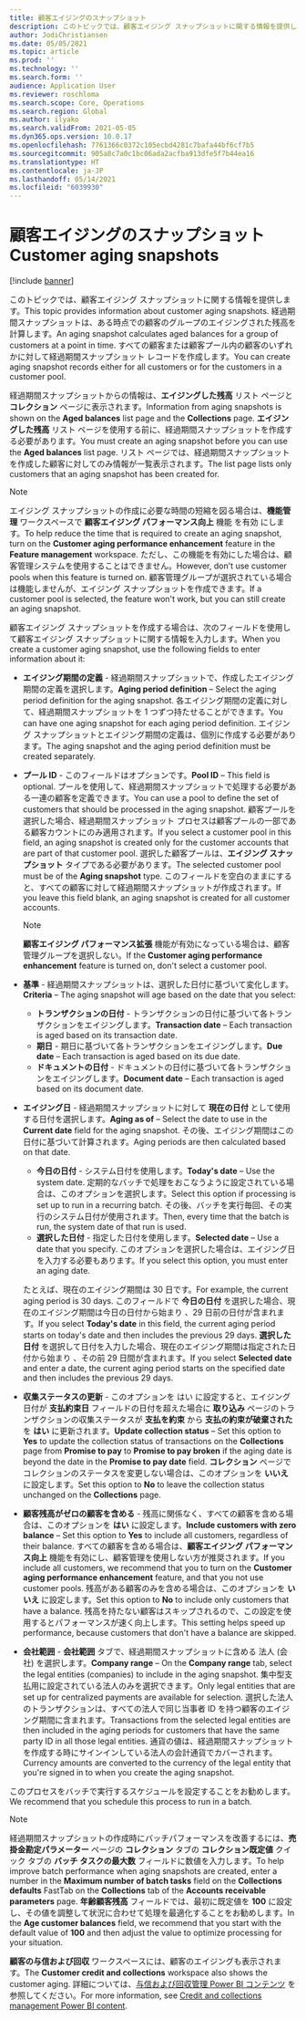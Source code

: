 ```yaml
---
title: 顧客エイジングのスナップショット
description: このトピックでは、顧客エイジング スナップショットに関する情報を提供します。 経過期間スナップショットは、ある時点での顧客のグループのエイジングされた残高を計算します。
author: JodiChristiansen
ms.date: 05/05/2021
ms.topic: article
ms.prod: ''
ms.technology: ''
ms.search.form: ''
audience: Application User
ms.reviewer: roschloma
ms.search.scope: Core, Operations
ms.search.region: Global
ms.author: ilyako
ms.search.validFrom: 2021-05-05
ms.dyn365.ops.version: 10.0.17
ms.openlocfilehash: 7761366c0372c105ecbd4281c7bafa44bf6cf7b5
ms.sourcegitcommit: 905a8c7a0c1bc06ada2acfba913dfe5f7b44ea16
ms.translationtype: HT
ms.contentlocale: ja-JP
ms.lasthandoff: 05/14/2021
ms.locfileid: "6039930"
---
```

# <a name="customer-aging-snapshots"></a><span data-ttu-id="7f12b-104">顧客エイジングのスナップショット</span><span class="sxs-lookup"><span data-stu-id="7f12b-104">Customer aging snapshots</span></span>

[!include [banner](../includes/banner.md)]

<span data-ttu-id="7f12b-105">このトピックでは、顧客エイジング スナップショットに関する情報を提供します。</span><span class="sxs-lookup"><span data-stu-id="7f12b-105">This topic provides information about customer aging snapshots.</span></span> <span data-ttu-id="7f12b-106">経過期間スナップショットは、ある時点での顧客のグループのエイジングされた残高を計算します。</span><span class="sxs-lookup"><span data-stu-id="7f12b-106">An aging snapshot calculates aged balances for a group of customers at a point in time.</span></span> <span data-ttu-id="7f12b-107">すべての顧客または顧客プール内の顧客のいずれかに対して経過期間スナップショット レコードを作成します。</span><span class="sxs-lookup"><span data-stu-id="7f12b-107">You can create aging snapshot records either for all customers or for the customers in a customer pool.</span></span>

<span data-ttu-id="7f12b-108">経過期間スナップショットからの情報は、**エイジングした残高** リスト ページと **コレクション** ページに表示されます。</span><span class="sxs-lookup"><span data-stu-id="7f12b-108">Information from aging snapshots is shown on the **Aged balances** list page and the **Collections** page.</span></span> <span data-ttu-id="7f12b-109">**エイジングした残高** リスト ページを使用する前に、経過期間スナップショットを作成する必要があります。</span><span class="sxs-lookup"><span data-stu-id="7f12b-109">You must create an aging snapshot before you can use the **Aged balances** list page.</span></span> <span data-ttu-id="7f12b-110">リスト ページでは、経過期間スナップショットを作成した顧客に対してのみ情報が一覧表示されます。</span><span class="sxs-lookup"><span data-stu-id="7f12b-110">The list page lists only customers that an aging snapshot has been created for.</span></span>

> [!NOTE]
> <span data-ttu-id="7f12b-111">エイジング スナップショットの作成に必要な時間の短縮を図る場合は、**機能管理** ワークスペースで **顧客エイジング パフォーマンス向上** 機能 を有効 にします。</span><span class="sxs-lookup"><span data-stu-id="7f12b-111">To help reduce the time that is required to create an aging snapshot, turn on the **Customer aging performance enhancement** feature in the **Feature management** workspace.</span></span> <span data-ttu-id="7f12b-112">ただし、この機能を有効にした場合は、顧客管理システムを使用することはできません。</span><span class="sxs-lookup"><span data-stu-id="7f12b-112">However, don't use customer pools when this feature is turned on.</span></span> <span data-ttu-id="7f12b-113">顧客管理グループが選択されている場合は機能しませんが、エイジング スナップショットを作成できます。</span><span class="sxs-lookup"><span data-stu-id="7f12b-113">If a customer pool is selected, the feature won't work, but you can still create an aging snapshot.</span></span>

<span data-ttu-id="7f12b-114">顧客エイジング スナップショットを作成する場合は、次のフィールドを使用して顧客エイジング スナップショットに関する情報を入力します。</span><span class="sxs-lookup"><span data-stu-id="7f12b-114">When you create a customer aging snapshot, use the following fields to enter information about it:</span></span>

- <span data-ttu-id="7f12b-115">**エイジング期間の定義** - 経過期間スナップショットで、作成したエイジング期間の定義を選択します。</span><span class="sxs-lookup"><span data-stu-id="7f12b-115">**Aging period definition** – Select the aging period definition for the aging snapshot.</span></span> <span data-ttu-id="7f12b-116">各エイジング期間の定義に対して、経過期間スナップショットを 1 つずつ持たせることができます。</span><span class="sxs-lookup"><span data-stu-id="7f12b-116">You can have one aging snapshot for each aging period definition.</span></span> <span data-ttu-id="7f12b-117">エイジング スナップショットとエイジング期間の定義は、個別に作成する必要があります。</span><span class="sxs-lookup"><span data-stu-id="7f12b-117">The aging snapshot and the aging period definition must be created separately.</span></span>
- <span data-ttu-id="7f12b-118">**プール ID** - このフィールドはオプションです。</span><span class="sxs-lookup"><span data-stu-id="7f12b-118">**Pool ID** – This field is optional.</span></span> <span data-ttu-id="7f12b-119">プールを使用して、経過期間スナップショットで処理する必要がある一連の顧客を定義できます。</span><span class="sxs-lookup"><span data-stu-id="7f12b-119">You can use a pool to define the set of customers that should be processed in the aging snapshot.</span></span> <span data-ttu-id="7f12b-120">顧客プールを選択した場合、経過期間スナップショット プロセスは顧客プールの一部である顧客カウントにのみ適用されます。</span><span class="sxs-lookup"><span data-stu-id="7f12b-120">If you select a customer pool in this field, an aging snapshot is created only for the customer accounts that are part of that customer pool.</span></span> <span data-ttu-id="7f12b-121">選択した顧客プールは、**エイジング スナップショット** タイプである必要があります。</span><span class="sxs-lookup"><span data-stu-id="7f12b-121">The selected customer pool must be of the **Aging snapshot** type.</span></span> <span data-ttu-id="7f12b-122">このフィールドを空白のままにすると、すべての顧客に対して経過期間スナップショットが作成されます。</span><span class="sxs-lookup"><span data-stu-id="7f12b-122">If you leave this field blank, an aging snapshot is created for all customer accounts.</span></span>

    > [!NOTE]
    > <span data-ttu-id="7f12b-123">**顧客エイジング パフォーマンス拡張** 機能が有効になっている場合は、顧客管理グループを選択しない。</span><span class="sxs-lookup"><span data-stu-id="7f12b-123">If the **Customer aging performance enhancement** feature is turned on, don't select a customer pool.</span></span>

- <span data-ttu-id="7f12b-124">**基準** - 経過期間スナップショットは、選択した日付に基づいて変化します。</span><span class="sxs-lookup"><span data-stu-id="7f12b-124">**Criteria** – The aging snapshot will age based on the date that you select:</span></span>

    - <span data-ttu-id="7f12b-125">**トランザクションの日付** - トランザクションの日付に基づいて各トランザクションをエイジングします。</span><span class="sxs-lookup"><span data-stu-id="7f12b-125">**Transaction date** – Each transaction is aged based on its transaction date.</span></span>
    - <span data-ttu-id="7f12b-126">**期日** - 期日に基づいて各トランザクションをエイジングします。</span><span class="sxs-lookup"><span data-stu-id="7f12b-126">**Due date** – Each transaction is aged based on its due date.</span></span>
    - <span data-ttu-id="7f12b-127">**ドキュメントの日付** - ドキュメントの日付に基づいて各トランザクションをエイジングします。</span><span class="sxs-lookup"><span data-stu-id="7f12b-127">**Document date** – Each transaction is aged based on its document date.</span></span>

- <span data-ttu-id="7f12b-128">**エイジング日** - 経過期間スナップショットに対して **現在の日付** として使用する日付を選択します。</span><span class="sxs-lookup"><span data-stu-id="7f12b-128">**Aging as of** – Select the date to use in the **Current date** field for the aging snapshot.</span></span> <span data-ttu-id="7f12b-129">その後、エイジング期間はこの日付に基づいて計算されます。</span><span class="sxs-lookup"><span data-stu-id="7f12b-129">Aging periods are then calculated based on that date.</span></span> 

    - <span data-ttu-id="7f12b-130">**今日の日付** - システム日付を使用します。</span><span class="sxs-lookup"><span data-stu-id="7f12b-130">**Today's date** – Use the system date.</span></span> <span data-ttu-id="7f12b-131">定期的なバッチで処理をおこなうように設定されている場合は、このオプションを選択します。</span><span class="sxs-lookup"><span data-stu-id="7f12b-131">Select this option if processing is set up to run in a recurring batch.</span></span> <span data-ttu-id="7f12b-132">その後、バッチを実行毎回、その実行のシステム日付が使用されます。</span><span class="sxs-lookup"><span data-stu-id="7f12b-132">Then, every time that the batch is run, the system date of that run is used.</span></span>
    - <span data-ttu-id="7f12b-133">**選択した日付** - 指定した日付を使用します。</span><span class="sxs-lookup"><span data-stu-id="7f12b-133">**Selected date** – Use a date that you specify.</span></span> <span data-ttu-id="7f12b-134">このオプションを選択した場合は、エイジング日を入力する必要もあります。</span><span class="sxs-lookup"><span data-stu-id="7f12b-134">If you select this option, you must enter an aging date.</span></span>

    <span data-ttu-id="7f12b-135">たとえば、現在のエイジング期間は 30 日です。</span><span class="sxs-lookup"><span data-stu-id="7f12b-135">For example, the current aging period is 30 days.</span></span> <span data-ttu-id="7f12b-136">このフィールドで **今日の日付** を選択した場合、現在のエイジング期間は今日の日付から始まり 、29 日前の日付が含まれます。</span><span class="sxs-lookup"><span data-stu-id="7f12b-136">If you select **Today's date** in this field, the current aging period starts on today's date and then includes the previous 29 days.</span></span> <span data-ttu-id="7f12b-137">**選択した日付** を選択して日付を入力した場合、現在のエイジング期間は指定された日付から始まり 、その前 29 日間が含まれます。</span><span class="sxs-lookup"><span data-stu-id="7f12b-137">If you select **Selected date** and enter a date, the current aging period starts on the specified date and then includes the previous 29 days.</span></span>

- <span data-ttu-id="7f12b-138">**収集ステータスの更新** - このオプションを はい に設定すると、エイジング日付が **支払約束日** フィールドの日付を超えた場合に **取り込み** ページのトランザクションの収集ステータスが **支払を約束** から **支払の約束が破棄された** を **はい** に更新されます。</span><span class="sxs-lookup"><span data-stu-id="7f12b-138">**Update collection status** – Set this option to **Yes** to update the collection status of transactions on the **Collections** page from **Promise to pay** to **Promise to pay broken** if the aging date is beyond the date in the **Promise to pay date** field.</span></span> <span data-ttu-id="7f12b-139">**コレクション** ページでコレクションのステータスを変更しない場合は、このオプションを **いいえ** に設定します。</span><span class="sxs-lookup"><span data-stu-id="7f12b-139">Set this option to **No** to leave the collection status unchanged on the **Collections** page.</span></span>
- <span data-ttu-id="7f12b-140">**顧客残高がゼロの顧客を含める** - 残高に関係なく、すべての顧客を含める場合は、このオプションを **はい** に設定します。</span><span class="sxs-lookup"><span data-stu-id="7f12b-140">**Include customers with zero balance** – Set this option to **Yes** to include all customers, regardless of their balance.</span></span> <span data-ttu-id="7f12b-141">すべての顧客を含める場合は、**顧客エイジング パフォーマンス向上** 機能を有効にし、顧客管理を使用しない方が推奨されます。</span><span class="sxs-lookup"><span data-stu-id="7f12b-141">If you include all customers, we recommend that you to turn on the **Customer aging performance enhancement** feature, and that you not use customer pools.</span></span> <span data-ttu-id="7f12b-142">残高がある顧客のみを含める場合は、このオプションを **いいえ** に設定します。</span><span class="sxs-lookup"><span data-stu-id="7f12b-142">Set this option to **No** to include only customers that have a balance.</span></span> <span data-ttu-id="7f12b-143">残高を持たない顧客はスキップされるので、この設定を使用するとパフォーマンスが速く向上します。</span><span class="sxs-lookup"><span data-stu-id="7f12b-143">This setting helps speed up performance, because customers that don't have a balance are skipped.</span></span>
- <span data-ttu-id="7f12b-144">**会社範囲** - **会社範囲** タブで、経過期間スナップショットに含める 法人 (会社) を選択します。</span><span class="sxs-lookup"><span data-stu-id="7f12b-144">**Company range** – On the **Company range** tab, select the legal entities (companies) to include in the aging snapshot.</span></span> <span data-ttu-id="7f12b-145">集中型支払用に設定されている法人のみを選択できます。</span><span class="sxs-lookup"><span data-stu-id="7f12b-145">Only legal entities that are set up for centralized payments are available for selection.</span></span> <span data-ttu-id="7f12b-146">選択した法人のトランザクションは、すべての法人で同じ当事者 ID を持つ顧客のエイジング期間に含まれます。</span><span class="sxs-lookup"><span data-stu-id="7f12b-146">Transactions from the selected legal entities are then included in the aging periods for customers that have the same party ID in all those legal entities.</span></span> <span data-ttu-id="7f12b-147">通貨の値は、経過期間スナップショットを作成する時にサインインしている法人の会計通貨でカバーされます。</span><span class="sxs-lookup"><span data-stu-id="7f12b-147">Currency amounts are converted to the currency of the legal entity that you're signed in to when you create the aging snapshot.</span></span>

<span data-ttu-id="7f12b-148">このプロセスをバッチで実行するスケジュールを設定することをお勧めします。</span><span class="sxs-lookup"><span data-stu-id="7f12b-148">We recommend that you schedule this process to run in a batch.</span></span>

> [!NOTE]
> <span data-ttu-id="7f12b-149">経過期間スナップショットの作成時にバッチパフォーマンスを改善するには、**売掛金勘定パラメーター** ページの **コレクション** タブの **コレクション既定値** クイック タブの **バッチ タスクの最大数** フィールドに数値を入力します。</span><span class="sxs-lookup"><span data-stu-id="7f12b-149">To help improve batch performance when aging snapshots are created, enter a number in the **Maximum number of batch tasks** field on the **Collections defaults** FastTab on the **Collections** tab of the **Accounts receivable parameters** page.</span></span> <span data-ttu-id="7f12b-150">**年齢顧客残高** フィールドでは、最初に既定値を **100** に設定し、その値を調整して状況に合わせて処理を最適化することをお勧めします。</span><span class="sxs-lookup"><span data-stu-id="7f12b-150">In the **Age customer balances** field, we recommend that you start with the default value of **100** and then adjust the value to optimize processing for your situation.</span></span>

<span data-ttu-id="7f12b-151">**顧客の与信および回収** ワークスペースには、顧客のエイジングも表示されます。</span><span class="sxs-lookup"><span data-stu-id="7f12b-151">The **Customer credit and collections** workspace also shows the customer aging.</span></span> <span data-ttu-id="7f12b-152">詳細については、[与信および回収管理 Power BI コンテンツ](credit-collections-power-bi.md) を参照してください。</span><span class="sxs-lookup"><span data-stu-id="7f12b-152">For more information, see [Credit and collections management Power BI content](credit-collections-power-bi.md).</span></span>
